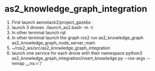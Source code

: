 # as2_knowledge_graph_integration
1) First launch
     aerostack2/project_gazebo
2) launch 3 drones
     ./launch_as2.bash -m -t
3) In other terminal launch rqt
4) In other terminal launch the graph
    ros2 run as2_knowledge_graph as2_knowledge_graph_node_server_main
5) ~/ros2_ws/src/as2_knowledge_graph_integration
6) launch one service for each drone with their namespace
       python3 as2_knowledge_graph_integration/insert_knowledge.py --ros-args --remap __ns:='/<namespace>'

  
